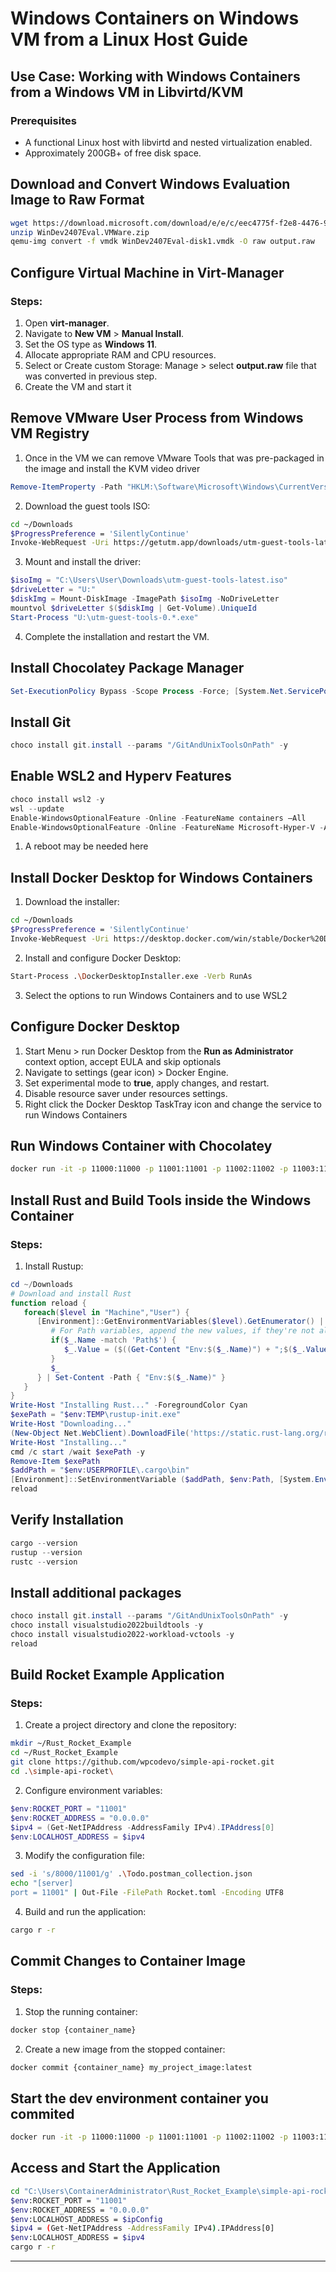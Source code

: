 # Windows Containers on Windows VM from a Linux Host Guide
## Use Case: Working with Windows Containers from a Windows VM in Libvirtd/KVM
 
### Prerequisites
- A functional Linux host with libvirtd and nested virtualization enabled.
- Approximately 200GB+ of free disk space.
 
## Download and Convert Windows Evaluation Image to Raw Format
 
```bash
wget https://download.microsoft.com/download/e/e/c/eec4775f-f2e8-4476-98b2-ca51502a6429/WinDev2407Eval.VMWare.zip
unzip WinDev2407Eval.VMWare.zip
qemu-img convert -f vmdk WinDev2407Eval-disk1.vmdk -O raw output.raw
```
 
## Configure Virtual Machine in Virt-Manager
 
### Steps:
1. Open **virt-manager**.
2. Navigate to **New VM** > **Manual Install**.
3. Set the OS type as **Windows 11**.
4. Allocate appropriate RAM and CPU resources.
5. Select or Create custom Storage: Manage > select **output.raw** file that was converted in previous step.
6. Create the VM and start it
 
## Remove VMware User Process from Windows VM Registry

1. Once in the VM we can remove VMware Tools that was pre-packaged in the image and install the KVM video driver
```powershell
Remove-ItemProperty -Path "HKLM:\Software\Microsoft\Windows\CurrentVersion\Run" -Name "VMware User Process"
```
 
2. Download the guest tools ISO:
```bash
cd ~/Downloads
$ProgressPreference = 'SilentlyContinue'
Invoke-WebRequest -Uri https://getutm.app/downloads/utm-guest-tools-latest.iso -OutFile .\utm-guest-tools-latest.iso
```
3. Mount and install the driver:
```powershell
$isoImg = "C:\Users\User\Downloads\utm-guest-tools-latest.iso"
$driveLetter = "U:"
$diskImg = Mount-DiskImage -ImagePath $isoImg -NoDriveLetter
mountvol $driveLetter $($diskImg | Get-Volume).UniqueId
Start-Process "U:\utm-guest-tools-0.*.exe"
```
4. Complete the installation and restart the VM.
 
## Install Chocolatey Package Manager
 
```powershell
Set-ExecutionPolicy Bypass -Scope Process -Force; [System.Net.ServicePointManager]::SecurityProtocol = [System.Net.ServicePointManager]::SecurityProtocol -bor 3072; iex ((New-Object System.Net.WebClient).DownloadString('https://community.chocolatey.org/install.ps1'))
```
 
## Install Git 
 
```powershell
choco install git.install --params "/GitAndUnixToolsOnPath" -y
```
 
## Enable WSL2 and Hyperv Features
 
```powershell
choco install wsl2 -y
wsl --update
Enable-WindowsOptionalFeature -Online -FeatureName containers –All
Enable-WindowsOptionalFeature -Online -FeatureName Microsoft-Hyper-V -All
```
1. A reboot may be needed here
 
## Install Docker Desktop for Windows Containers
 
1. Download the installer:
```bash
cd ~/Downloads
$ProgressPreference = 'SilentlyContinue'
Invoke-WebRequest -Uri https://desktop.docker.com/win/stable/Docker%20Desktop%20Installer.exe -OutFile .\DockerDesktopInstaller.exe
```
2. Install and configure Docker Desktop:
```bash
Start-Process .\DockerDesktopInstaller.exe -Verb RunAs
```
3. Select the options to run Windows Containers and to use WSL2
 
## Configure Docker Desktop
 
1. Start Menu > run Docker Desktop from the **Run as Administrator** context option, accept EULA and skip optionals
2. Navigate to settings (gear icon) > Docker Engine.
3. Set experimental mode to **true**, apply changes, and restart.
4. Disable resource saver under resources settings.
5. Right click the Docker Desktop TaskTray icon and change the service to run Windows Containers
 
## Run Windows Container with Chocolatey
 
```bash
docker run -it -p 11000:11000 -p 11001:11001 -p 11002:11002 -p 11003:11003 -p 11004:11004 amitie10g/chocolatey:ltsc2022 powershell
```
 
## Install Rust and Build Tools inside the Windows Container
 
### Steps:
1. Install Rustup:
```powershell
cd ~/Downloads
# Download and install Rust
function reload {
   foreach($level in "Machine","User") {
      [Environment]::GetEnvironmentVariables($level).GetEnumerator() | % {
         # For Path variables, append the new values, if they're not already in there
         if($_.Name -match 'Path$') {
            $_.Value = ($((Get-Content "Env:$($_.Name)") + ";$($_.Value)" ) -split ';' | Select -unique) -join ';'
         }
         $_
      } | Set-Content -Path { "Env:$($_.Name)" }
   }
}
Write-Host "Installing Rust..." -ForegroundColor Cyan
$exePath = "$env:TEMP\rustup-init.exe"
Write-Host "Downloading..."
(New-Object Net.WebClient).DownloadFile('https://static.rust-lang.org/rustup/dist/x86_64-pc-windows-msvc/rustup-init.exe', $exePath)
Write-Host "Installing..."
cmd /c start /wait $exePath -y
Remove-Item $exePath
$addPath = "$env:USERPROFILE\.cargo\bin"
[Environment]::SetEnvironmentVariable ($addPath, $env:Path, [System.EnvironmentVariableTarget]::Machine)
reload
```
 
## Verify Installation
 
```powershell
cargo --version
rustup --version
rustc --version
```

## Install additional packages
```powershell
choco install git.install --params "/GitAndUnixToolsOnPath" -y
choco install visualstudio2022buildtools -y
choco install visualstudio2022-workload-vctools -y
reload
```
 
## Build Rocket Example Application
 
### Steps:
1. Create a project directory and clone the repository:
```bash
mkdir ~/Rust_Rocket_Example
cd ~/Rust_Rocket_Example
git clone https://github.com/wpcodevo/simple-api-rocket.git
cd .\simple-api-rocket\
```
2. Configure environment variables:
```powershell
$env:ROCKET_PORT = "11001"
$env:ROCKET_ADDRESS = "0.0.0.0"
$ipv4 = (Get-NetIPAddress -AddressFamily IPv4).IPAddress[0]
$env:LOCALHOST_ADDRESS = $ipv4
```
3. Modify the configuration file:
```bash
sed -i 's/8000/11001/g' .\Todo.postman_collection.json
echo "[server]
port = 11001" | Out-File -FilePath Rocket.toml -Encoding UTF8
```
4. Build and run the application:
```bash
cargo r -r
```
 
## Commit Changes to Container Image
 
### Steps:
1. Stop the running container:
```bash
docker stop {container_name}
```
2. Create a new image from the stopped container:
```bash
docker commit {container_name} my_project_image:latest
```
 
## Start the dev environment container you commited
 
```bash
docker run -it -p 11000:11000 -p 11001:11001 -p 11002:11002 -p 11003:11003 -p 11004:11004 my_project_image:latest powershell
```
 
## Access and Start the Application
 
```bash
cd "C:\Users\ContainerAdministrator\Rust_Rocket_Example\simple-api-rocket"
$env:ROCKET_PORT = "11001"
$env:ROCKET_ADDRESS = "0.0.0.0"
$env:LOCALHOST_ADDRESS = $ipConfig
$ipv4 = (Get-NetIPAddress -AddressFamily IPv4).IPAddress[0]
$env:LOCALHOST_ADDRESS = $ipv4
cargo r -r
```
 
---
